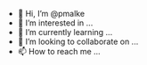 - 👋 Hi, I’m @pmalke
- 👀 I’m interested in ...
- 🌱 I’m currently learning ...
- 💞️ I’m looking to collaborate on ...
- 📫 How to reach me ...

<!---
pmalke/pmalke is a ✨ special ✨ repository because its `README.md` (this file) appears on your GitHub profile.
You can click the Preview link to take a look at your changes.
--->
